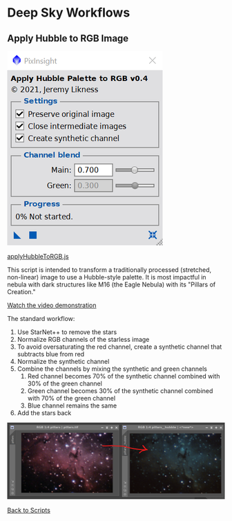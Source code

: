 # Deep Sky Workflows

## Apply Hubble to RGB Image

![Hubble dialog](./images/hubbledialog.png)

[applyHubbleToRGB.js](../applyHubbleToRGB.js)

This script is intended to transform a traditionally processed (stretched, non-linear) image to use a Hubble-style palette. It is most impactful in nebula with dark structures like M16 (the Eagle Nebula) with its "Pillars of Creation."

[Watch the video demonstration](https://youtu.be/I-9wUgXXokU)

The standard workflow:

1. Use StarNet++ to remove the stars 
2. Normalize RGB channels of the starless image
3. To avoid oversaturating the red channel, create a synthetic channel that subtracts blue from red
4. Normalize the synthetic channel
5. Combine the channels by mixing the synthetic and green channels
   1. Red channel becomes 70% of the synthetic channel combined with 30% of the green channel
   2. Green channel becomes 30% of the synthetic channel combined with 70% of the green channel
   3. Blue channel remains the same
6. Add the stars back

![Hubble Palette Example](./images/pillars.png)

[Back to Scripts](../README.md)
